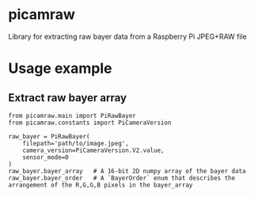 # picamraw
Library for extracting raw bayer data from a Raspberry Pi JPEG+RAW file

# Usage example
## Extract raw bayer array
```
from picamraw.main import PiRawBayer
from picamraw.constants import PiCameraVersion

raw_bayer = PiRawBayer(
    filepath='path/to/image.jpeg',
    camera_version=PiCameraVersion.V2.value,
    sensor_mode=0
)
raw_bayer.bayer_array   # A 16-bit 2D numpy array of the bayer data
raw_bayer.bayer_order   # A `BayerOrder` enum that describes the arrangement of the R,G,G,B pixels in the bayer_array
```
